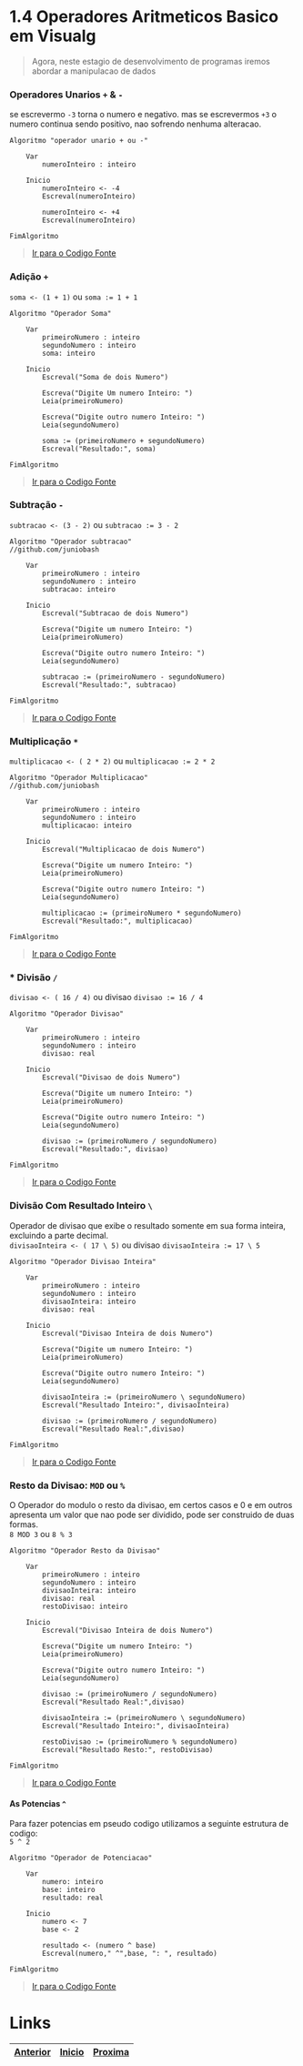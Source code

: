 # 1.4 Operadores Aritmeticos Basico em Visualg

> Agora, neste estagio de desenvolvimento de programas iremos abordar a manipulacao de dados 

### Operadores Unarios `+` & `-`

se escrevermo `-3` torna o numero e negativo. mas se escrevermos `+3` o numero continua sendo positivo, nao sofrendo nenhuma alteracao.  

~~~ alg
Algoritmo "operador unario + ou -"

    Var
        numeroInteiro : inteiro

    Inicio
        numeroInteiro <- -4
        Escreval(numeroInteiro)

        numeroInteiro <- +4
        Escreval(numeroInteiro)
        
FimAlgoritmo
~~~

> [Ir para o Codigo Fonte](codigo/7-operadores-unarios.alg)

### Adição `+`   
`soma <- (1 + 1)` ou `soma := 1 + 1`

~~~ alg
Algoritmo "Operador Soma"

    Var
        primeiroNumero : inteiro
        segundoNumero : inteiro
        soma: inteiro

    Inicio
        Escreval("Soma de dois Numero")

        Escreva("Digite Um numero Inteiro: ")
        Leia(primeiroNumero)
          
        Escreva("Digite outro numero Inteiro: ")
        Leia(segundoNumero)

        soma := (primeiroNumero + segundoNumero)
        Escreval("Resultado:", soma)

FimAlgoritmo
~~~
> [Ir para o Codigo Fonte](codigo/8-operador-soma.alg)

### Subtração `-`   
`subtracao <- (3 - 2)` ou `subtracao := 3 - 2`

~~~ alg
Algoritmo "Operador subtracao"
//github.com/juniobash

    Var
        primeiroNumero : inteiro
        segundoNumero : inteiro
        subtracao: inteiro

    Inicio
        Escreval("Subtracao de dois Numero")

        Escreva("Digite um numero Inteiro: ")
        Leia(primeiroNumero)
          
        Escreva("Digite outro numero Inteiro: ")
        Leia(segundoNumero)

        subtracao := (primeiroNumero - segundoNumero)
        Escreval("Resultado:", subtracao)

FimAlgoritmo
~~~

> [Ir para o Codigo Fonte](codigo/9-operador-subtracao.alg)

### Multiplicação `*`   
`multiplicacao <- ( 2 * 2)` ou `multiplicacao := 2 * 2`
~~~ alg
Algoritmo "Operador Multiplicacao"
//github.com/juniobash

    Var
        primeiroNumero : inteiro
        segundoNumero : inteiro
        multiplicacao: inteiro

    Inicio
        Escreval("Multiplicacao de dois Numero")

        Escreva("Digite um numero Inteiro: ")
        Leia(primeiroNumero)
          
        Escreva("Digite outro numero Inteiro: ")
        Leia(segundoNumero)

        multiplicacao := (primeiroNumero * segundoNumero)
        Escreval("Resultado:", multiplicacao)

FimAlgoritmo
~~~

> [Ir para o Codigo Fonte](codigo/10-operador-multiplicacao.alg)

### * Divisão `/`   
`divisao <- ( 16 / 4)` ou divisao `divisao := 16 / 4`
~~~ alg
Algoritmo "Operador Divisao"

    Var
        primeiroNumero : inteiro
        segundoNumero : inteiro
        divisao: real

    Inicio
        Escreval("Divisao de dois Numero")

        Escreva("Digite um numero Inteiro: ")
        Leia(primeiroNumero)
          
        Escreva("Digite outro numero Inteiro: ")
        Leia(segundoNumero)

        divisao := (primeiroNumero / segundoNumero)
        Escreval("Resultado:", divisao)

FimAlgoritmo
~~~

> [Ir para o Codigo Fonte](codigo/11-operador-divisao.alg)

### Divisão Com Resultado Inteiro `\`   
Operador de divisao que exibe o resultado somente em sua forma inteira, excluindo a parte decimal.    
`divisaoInteira <- ( 17 \ 5)` ou divisao `divisaoInteira := 17 \ 5`

~~~ alg
Algoritmo "Operador Divisao Inteira"

    Var
        primeiroNumero : inteiro
        segundoNumero : inteiro
        divisaoInteira: inteiro
        divisao: real

    Inicio
        Escreval("Divisao Inteira de dois Numero")

        Escreva("Digite um numero Inteiro: ")
        Leia(primeiroNumero)
          
        Escreva("Digite outro numero Inteiro: ")
        Leia(segundoNumero)

        divisaoInteira := (primeiroNumero \ segundoNumero)
        Escreval("Resultado Inteiro:", divisaoInteira)

        divisao := (primeiroNumero / segundoNumero)
        Escreval("Resultado Real:",divisao)

FimAlgoritmo
~~~

> [Ir para o Codigo Fonte](codigo/12-operador-divisao-inteira.alg)


### Resto da Divisao: `MOD` ou `%`
O Operador do modulo o resto da divisao, em certos casos e 0 e em outros apresenta um valor que nao pode ser dividido, pode ser construido de duas formas.   
`8 MOD 3` ou `8 % 3`

~~~ alg
Algoritmo "Operador Resto da Divisao"

    Var
        primeiroNumero : inteiro
        segundoNumero : inteiro
        divisaoInteira: inteiro
        divisao: real
        restoDivisao: inteiro

    Inicio
        Escreval("Divisao Inteira de dois Numero")

        Escreva("Digite um numero Inteiro: ")
        Leia(primeiroNumero)
          
        Escreva("Digite outro numero Inteiro: ")
        Leia(segundoNumero)

        divisao := (primeiroNumero / segundoNumero)
        Escreval("Resultado Real:",divisao)

        divisaoInteira := (primeiroNumero \ segundoNumero)
        Escreval("Resultado Inteiro:", divisaoInteira)
        
        restoDivisao := (primeiroNumero % segundoNumero)
        Escreval("Resultado Resto:", restoDivisao)

FimAlgoritmo
~~~

> [Ir para o Codigo Fonte](codigo/13-resto-divisao-mod.alg)

#### As Potencias `^`

Para fazer potencias em pseudo codigo utilizamos a seguinte estrutura de codigo:   
`5 ^ 2`

~~~ alg
Algoritmo "Operador de Potenciacao"

    Var
        numero: inteiro
        base: inteiro
        resultado: real

    Inicio
        numero <- 7
        base <- 2

        resultado <- (numero ^ base)
        Escreval(numero," ^",base, ": ", resultado)

FimAlgoritmo
~~~

> [Ir para o Codigo Fonte](codigo/14-potencia.alg)

# Links 
|[Anterior](1.3.md) | [Inicio](README.md) | [Proxima](1.5.md)|
|:---|:---|:---|